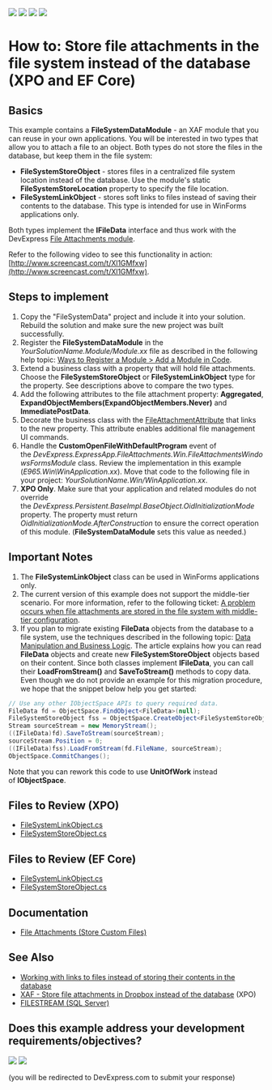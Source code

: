 <!-- default badges list -->
![](https://img.shields.io/endpoint?url=https://codecentral.devexpress.com/api/v1/VersionRange/128593930/24.2.1%2B)
[![](https://img.shields.io/badge/Open_in_DevExpress_Support_Center-FF7200?style=flat-square&logo=DevExpress&logoColor=white)](https://supportcenter.devexpress.com/ticket/details/E965)
[![](https://img.shields.io/badge/📖_How_to_use_DevExpress_Examples-e9f6fc?style=flat-square)](https://docs.devexpress.com/GeneralInformation/403183)
[![](https://img.shields.io/badge/💬_Leave_Feedback-feecdd?style=flat-square)](#does-this-example-address-your-development-requirementsobjectives)
<!-- default badges end -->

# How to: Store file attachments in the file system instead of the database (XPO and EF Core)  

## Basics  

This example contains a **FileSystemDataModule** - an XAF module that you can reuse in your own applications. You will be interested in two types that allow you to attach a file to an object. Both types do not store the files in the database, but keep them in the file system:

* **FileSystemStoreObject** - stores files in a centralized file system location instead of the database. Use the module's static **FileSystemStoreLocation** property to specify the file location.  
* **FileSystemLinkObject** - stores soft links to files instead of saving their contents to the database. This type is intended for use in WinForms applications only.

Both types implement the **IFileData** interface and thus work with the DevExpress [File Attachments module](https://docs.devexpress.com/eXpressAppFramework/112781/document-management/file-attachments-module).

Refer to the following video to see this functionality in action: [http://www.screencast.com/t/Xl1GMfxw](http://www.screencast.com/t/Xl1GMfxw).

## Steps to implement  

1. Copy the "FileSystemData" project and include it into your solution. Rebuild the solution and make sure the new project was built successfully.  
2. Register the **FileSystemDataModule** in the *YourSolutionName.Module/Module.xx* file as described in the following help topic: [Ways to Register a Module > Add a Module in Code](https://docs.devexpress.com/eXpressAppFramework/118047/application-shell-and-base-infrasctructure/application-solution-components/ways-to-register-a-module#code).  
3. Extend a business class with a property that will hold file attachments. Choose the **FileSystemStoreObject** or **FileSystemLinkObject** type for the property. See descriptions above to compare the two types. 
4. Add the following attributes to the file attachment property: **Aggregated**, **ExpandObjectMembers(ExpandObjectMembers.Never)** and **ImmediatePostData**.  
5. Decorate the business class with the [FileAttachmentAttribute](https://docs.devexpress.com/eXpressAppFramework/DevExpress.Persistent.Base.FileAttachmentAttribute) that links to the new property. This attribute enables additional file management UI commands.
6. Handle the **CustomOpenFileWithDefaultProgram** event of the *DevExpress.ExpressApp.FileAttachments.Win.FileAttachmentsWindowsFormsModule* class. Review the implementation in this example (*E965.Win\WinApplication.xx*). Move that code to the following file in your project: *YourSolutionName.Win/WinApplication.xx*.  
7. **XPO Only**. Make sure that your application and related modules do not override the *DevExpress.Persistent.BaseImpl.BaseObject.OidInitializationMode* property. The property must return *OidInitializationMode.AfterConstruction* to ensure the correct operation of this module. (**FileSystemDataModule** sets this value as needed.)  

## Important Notes 

1. The **FileSystemLinkObject** class can be used in WinForms applications only.  
2. The current version of this example does not support the middle-tier scenario. For more information, refer to the following ticket: [A problem occurs when file attachments are stored in the file system with middle-tier configuration](https://supportcenter.devexpress.com/ticket/details/q476039).  
3. If you plan to migrate existing **FileData** objects from the database to a file system, use the techniques described in the following topic: [Data Manipulation and Business Logic](https://docs.devexpress.com/eXpressAppFramework/113708/data-manipulation-and-business-logic). The article explains how you can read **FileData** objects and create new **FileSystemStoreObject** objects based on their content. Since both classes implement **IFileData**, you can call their **LoadFromStream()** and **SaveToStream()** methods to copy data. Even though we do not provide an example for this migration procedure, we hope that the snippet below help you get started:  

```cs
// Use any other IObjectSpace APIs to query required data.
FileData fd = ObjectSpace.FindObject<FileData>(null); 
FileSystemStoreObject fss = ObjectSpace.CreateObject<FileSystemStoreObject>();
Stream sourceStream = new MemoryStream();
((IFileData)fd).SaveToStream(sourceStream);
sourceStream.Position = 0;
((IFileData)fss).LoadFromStream(fd.FileName, sourceStream);
ObjectSpace.CommitChanges();
```

Note that you can rework this code to use **UnitOfWork** instead of **IObjectSpace**.  

## Files to Review (XPO)

* [FileSystemLinkObject.cs](CS/XPO/E965/FileSystemData/BusinessObjects/FileSystemLinkObject.cs) 
* [FileSystemStoreObject.cs](CS/XPO/E965/FileSystemData/BusinessObjects/FileSystemStoreObject.cs) 

## Files to Review (EF Core)

* [FileSystemLinkObject.cs](./CS/EFCore/FileSystemData/BusinessObjects/FileSystemLinkObject.cs) 
* [FileSystemStoreObject.cs](./CS/EFCore/FileSystemData/BusinessObjects/FileSystemStoreObject.cs)

## Documentation

- [File Attachments (Store Custom Files)](https://docs.devexpress.com/eXpressAppFramework/112781/document-management/file-attachments-module)  


## See Also  

- [Working with links to files instead of storing their contents in the database](https://dennisgaravsky.blogspot.com/2012/10/working-with-links-to-files-instead-of.html)  
- [XAF - Store file attachments in Dropbox instead of the database](https://github.com/egarim/FileDataDropBox) (XPO)  
- [FILESTREAM (SQL Server)](https://docs.microsoft.com/en-us/sql/relational-databases/blob/filestream-sql-server?view=sql-server-ver15)  
<!-- feedback -->
## Does this example address your development requirements/objectives?

[<img src="https://www.devexpress.com/support/examples/i/yes-button.svg"/>](https://www.devexpress.com/support/examples/survey.xml?utm_source=github&utm_campaign=XAF_how-to-store-file-attachments-in-the-file-system-instead-of-the-database&~~~was_helpful=yes) [<img src="https://www.devexpress.com/support/examples/i/no-button.svg"/>](https://www.devexpress.com/support/examples/survey.xml?utm_source=github&utm_campaign=XAF_how-to-store-file-attachments-in-the-file-system-instead-of-the-database&~~~was_helpful=no)

(you will be redirected to DevExpress.com to submit your response)
<!-- feedback end -->
